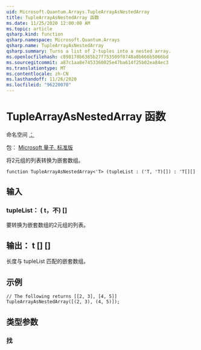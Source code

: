 ```yaml
---
uid: Microsoft.Quantum.Arrays.TupleArrayAsNestedArray
title: TupleArrayAsNestedArray 函数
ms.date: 11/25/2020 12:00:00 AM
ms.topic: article
qsharp.kind: function
qsharp.namespace: Microsoft.Quantum.Arrays
qsharp.name: TupleArrayAsNestedArray
qsharp.summary: Turns a list of 2-tuples into a nested array.
ms.openlocfilehash: c898178b6385b27f753509f0748a8b666b5066bd
ms.sourcegitcommit: a87c1aa8e7453360025e47ba614f25b02ea84ec3
ms.translationtype: MT
ms.contentlocale: zh-CN
ms.lasthandoff: 11/26/2020
ms.locfileid: "96220070"
---
```

# <a name="tuplearrayasnestedarray-function"></a>TupleArrayAsNestedArray 函数

命名空间 [：](xref:Microsoft.Quantum.Arrays)

包： [Microsoft 量子. 标准版](https://nuget.org/packages/Microsoft.Quantum.Standard)


将2元组的列表转换为嵌套数组。

```qsharp
function TupleArrayAsNestedArray<'T> (tupleList : ('T, 'T)[]) : 'T[][]
```


## <a name="input"></a>输入

### <a name="tuplelist--tt"></a>tupleList： ( t，不) []

要转换为嵌套数组的2元组的列表。



## <a name="output--t"></a>输出： t [] []

长度与 tupleList 匹配的嵌套数组。

## <a name="example"></a>示例

```qsharp
// The following returns [[2, 3], [4, 5]]
TupleArrayAsNestedArray([(2, 3), (4, 5)]);
```

## <a name="type-parameters"></a>类型参数

### <a name="t"></a>找

